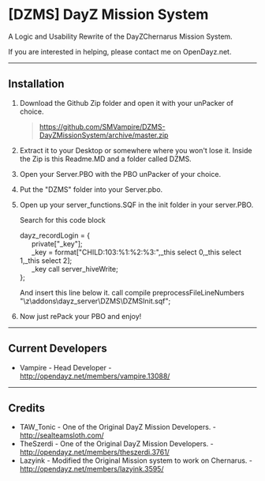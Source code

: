 **[DZMS] DayZ Mission System**
================

A Logic and Usability Rewrite of the DayZChernarus Mission System.

If you are interested in helping, please contact me on OpenDayz.net.

--------------------------
Installation
--------------------------
1.	Download the Github Zip folder and open it with your unPacker of choice.

	> https://github.com/SMVampire/DZMS-DayZMissionSystem/archive/master.zip
	
2.	Extract it to your Desktop or somewhere where you won't lose it.
	Inside the Zip is this Readme.MD and a folder called DZMS.
	
3.	Open your Server.PBO with the PBO unPacker of your choice.

4.	Put the "DZMS" folder into your Server.pbo.

5.	Open up your server_functions.SQF in the init folder in your server.PBO.

	Search for this code block
	
	dayz_recordLogin = {<br />
	&nbsp;&nbsp;&nbsp;&nbsp;&nbsp;&nbsp;private["_key"];<br />
	&nbsp;&nbsp;&nbsp;&nbsp;&nbsp;&nbsp;_key = format["CHILD:103:%1:%2:%3:",_this select 0,_this select 1,_this select 2];<br />
	&nbsp;&nbsp;&nbsp;&nbsp;&nbsp;&nbsp;_key call server_hiveWrite;<br />
	};
	
	And insert this line below it.
	call compile preprocessFileLineNumbers "\z\addons\dayz_server\DZMS\DZMSInit.sqf";

6.	Now just rePack your PBO and enjoy!

--------------------------
Current Developers
--------------------------
* Vampire - Head Developer - http://opendayz.net/members/vampire.13088/

--------------------------
Credits
--------------------------
* TAW_Tonic - One of the Original DayZ Mission Developers. - http://sealteamsloth.com/
* TheSzerdi - One of the Original DayZ Mission Developers. - http://opendayz.net/members/theszerdi.3761/
* Lazyink - Modified the Original Mission system to work on Chernarus. - http://opendayz.net/members/lazyink.3595/
